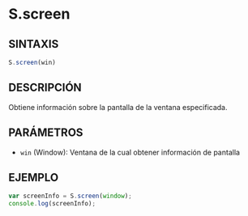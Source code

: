 # S.screen

## SINTAXIS
```javascript
S.screen(win)
```

## DESCRIPCIÓN
Obtiene información sobre la pantalla de la ventana especificada.

## PARÁMETROS
- `win` (Window): Ventana de la cual obtener información de pantalla

## EJEMPLO
```javascript
var screenInfo = S.screen(window);
console.log(screenInfo);
```